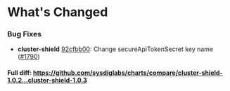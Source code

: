 # What's Changed

### Bug Fixes
- **cluster-shield** [92cfbb00](https://github.com/sysdiglabs/charts/commit/92cfbb001d1c790b238d3efc9659c4b36a20156d): Change secureApiTokenSecret key name ([#1790](https://github.com/sysdiglabs/charts/issues/1790))
#### Full diff: https://github.com/sysdiglabs/charts/compare/cluster-shield-1.0.2...cluster-shield-1.0.3
